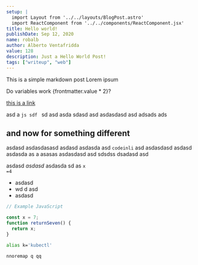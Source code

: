 ```yaml
---
setup: |
  import Layout from '../../layouts/BlogPost.astro'
  import ReactComponent from '../../components/ReactComponent.jsx'
title: Hello world!
publishDate: Sep 12, 2020
name: robalb
author: Alberto Ventafridda
value: 128
description: Just a Hello World Post!
tags: ["writeup", "web"]
---
```


This is a simple markdown post
Lorem ipsum

<ReactComponent name={frontmatter.name}  client:load />



Do variables work {frontmatter.value * 2}?

[this is a link](https://asdasd.as)

asd a ```js sdf ```
sd asd asda sdasd asd asdasdasd asd adsads ads 

## and now for something different

asdasd asdasdasasd asdasd asdasda asd `codeinli` asd asdasdasd asdasd asdasda
as a asasas asdasdasd asd sdsdss dsadasd asd

asdasd *asdasd* asdasda sd as <code class="language-js">x =4</code>

- asdasd
- wd d asd
- asdasd

```js
// Example JavaScript

const x = 7;
function returnSeven() {
  return x;
}

```

```bash
alias k='kubectl'

```

```vim
nnoremap q qq

```
